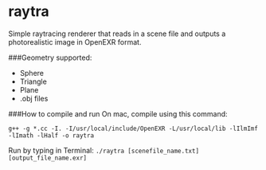# raytra

Simple raytracing renderer that reads in a scene file and outputs a photorealistic image in OpenEXR format.

###Geometry supported:
* Sphere
* Triangle
* Plane
* .obj files

###How to compile and run
On mac, compile using this command:

```g++ -g *.cc -I. -I/usr/local/include/OpenEXR -L/usr/local/lib -lIlmImf -lImath -lHalf -o raytra```

Run by typing in Terminal:
```./raytra [scenefile_name.txt] [output_file_name.exr]```
